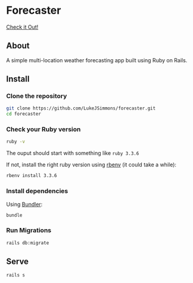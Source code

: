 # Forecaster

[Check it Out!](https://forecaster.fly.dev)

## About
A simple multi-location weather forecasting app built using Ruby on Rails.

## Install

### Clone the repository

```bash
git clone https://github.com/LukeJSimmons/forecaster.git
cd forecaster
```

### Check your Ruby version

```bash
ruby -v
```

The ouput should start with something like `ruby 3.3.6`

If not, install the right ruby version using [rbenv](https://github.com/rbenv/rbenv) (it could take a while):

```bash
rbenv install 3.3.6
```

### Install dependencies

Using [Bundler](https://github.com/bundler/bundler):

```bash
bundle
```

### Run Migrations

```bash
rails db:migrate
```

## Serve

```bash
rails s
```

